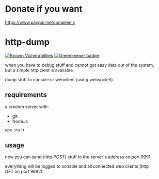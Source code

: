 # Donate if you want
https://www.paypal.me/compilenix

http-dump
========
[![Known Vulnerabilities](https://snyk.io/test/github/compilenix/http-dump/badge.svg?targetFile=package.json)](https://snyk.io/test/github/compilenix/http-dump?targetFile=package.json) [![Greenkeeper badge](https://badges.greenkeeper.io/compilenix/http-dump.svg)](https://greenkeeper.io/)

when you have to debug stuff and cannot get easy data out of the system, but a simple http cient is available.

dump stuff to console or webclient (using websocket).

requirements
--------------------

a random server with:
 - git
 - NodeJs

```sh
npm start
```

usage
--------------------

now you can send (http POST) stuff to the server's address on port 9991.

everything will be logged to console and all connected web clients (http GET on port 9992).
